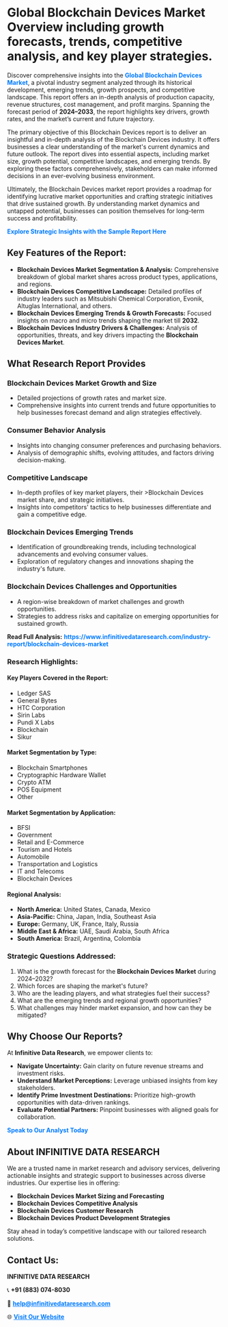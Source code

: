 <h1>Global Blockchain Devices Market Overview including growth forecasts, trends, competitive analysis, and key player strategies.</h1>
<p>
Discover comprehensive insights into the 
<a href="https://www.infinitivedataresearch.com/industry-report/blockchain-devices-market" rel="dofollow" style="color: #007BFF; text-decoration: none;"><strong>Global Blockchain Devices Market</strong></a>, a pivotal industry segment analyzed through its historical development, emerging trends, growth prospects, and competitive landscape. This report offers an in-depth analysis of production capacity, revenue structures, cost management, and profit margins. Spanning the forecast period of <strong>2024–2033</strong>, the report highlights key drivers, growth rates, and the market’s current and future trajectory.
</p>
<p>
The primary objective of this Blockchain Devices report is to deliver an insightful and in-depth analysis of the Blockchain Devices industry. It offers businesses a clear understanding of the market's current dynamics and future outlook. The report dives into essential aspects, including market size, growth potential, competitive landscapes, and emerging trends. By exploring these factors comprehensively, stakeholders can make informed decisions in an ever-evolving business environment.
</p>
<p>
Ultimately, the Blockchain Devices market report provides a roadmap for identifying lucrative market opportunities and crafting strategic initiatives that drive sustained growth. By understanding market dynamics and untapped potential, businesses can position themselves for long-term success and profitability.
</p>
<p>
<a href="https://www.infinitivedataresearch.com/request-sample/reportId=101861" style="color: #007BFF; text-decoration: none;"><strong>Explore Strategic Insights with the Sample Report Here</strong></a>
</p>

<h2>Key Features of the Report:</h2>
<ul>
<li><strong>Blockchain Devices Market Segmentation & Analysis:</strong> Comprehensive breakdown of global market shares across product types, applications, and regions.</li>
<li><strong>Blockchain Devices Competitive Landscape:</strong> Detailed profiles of industry leaders such as Mitsubishi Chemical Corporation, Evonik, Altuglas International, and others.</li>
<li><strong>Blockchain Devices Emerging Trends & Growth Forecasts:</strong> Focused insights on macro and micro trends shaping the market till <strong>2032</strong>.</li>
<li><strong>Blockchain Devices Industry Drivers & Challenges:</strong> Analysis of opportunities, threats, and key drivers impacting the <strong>Blockchain Devices Market</strong>.</li>
</ul>

<h2>What Research Report Provides</h2>
<h3>Blockchain Devices Market Growth and Size</h3>
<ul>
<li>Detailed projections of growth rates and market size.</li>
<li>Comprehensive insights into current trends and future opportunities to help businesses forecast demand and align strategies effectively.</li>
</ul>

<h3>Consumer Behavior Analysis</h3>
<ul>
<li>Insights into changing consumer preferences and purchasing behaviors.</li>
<li>Analysis of demographic shifts, evolving attitudes, and factors driving decision-making.</li>
</ul>

<h3>Competitive Landscape</h3>
<ul>
<li>In-depth profiles of key market players, their >Blockchain Devices market share, and strategic initiatives.</li>
<li>Insights into competitors' tactics to help businesses differentiate and gain a competitive edge.</li>
</ul>

<h3>Blockchain Devices Emerging Trends</h3>
<ul>
<li>Identification of groundbreaking trends, including technological advancements and evolving consumer values.</li>
<li>Exploration of regulatory changes and innovations shaping the industry's future.</li>
</ul>

<h3>Blockchain Devices Challenges and Opportunities</h3>
<ul>
<li>A region-wise breakdown of market challenges and growth opportunities.</li>
<li>Strategies to address risks and capitalize on emerging opportunities for sustained growth.</li>
</ul>
<p><strong>Read Full Analysis:</strong> <a href="https://www.infinitivedataresearch.com/industry-report/blockchain-devices-market" rel="dofollow" style="color: #007BFF; text-decoration: none;"><strong>https://www.infinitivedataresearch.com/industry-report/blockchain-devices-market</strong></a></p>
<h3>Research Highlights:</h3>
<h4>Key Players Covered in the Report:</h4>
<ul><li>Ledger SAS</li><li>General Bytes</li><li>HTC Corporation</li><li>Sirin Labs</li><li>Pundi X Labs</li><li>Blockchain</li><li>Sikur</li></ul>
<h4>Market Segmentation by Type:</h4>
<ul><li>Blockchain Smartphones</li><li>Cryptographic Hardware Wallet</li><li>Crypto ATM</li><li>POS Equipment</li><li>Other</li></ul>
<h4>Market Segmentation by Application:</h4>
<ul><li>BFSI</li><li>Government</li><li>Retail and E-Commerce</li><li>Tourism and Hotels</li><li>Automobile</li><li>Transportation and Logistics</li><li>IT and Telecoms</li><li>Blockchain Devices</li></ul>

<h4>Regional Analysis:</h4>
<ul>
<li><strong>North America:</strong> United States, Canada, Mexico</li>
<li><strong>Asia-Pacific:</strong> China, Japan, India, Southeast Asia</li>
<li><strong>Europe:</strong> Germany, UK, France, Italy, Russia</li>
<li><strong>Middle East & Africa:</strong> UAE, Saudi Arabia, South Africa</li>
<li><strong>South America:</strong> Brazil, Argentina, Colombia</li>
</ul>

<h3>Strategic Questions Addressed:</h3>
<ol>
<li>What is the growth forecast for the <strong>Blockchain Devices Market</strong> during 2024–2032?</li>
<li>Which forces are shaping the market's future?</li>
<li>Who are the leading players, and what strategies fuel their success?</li>
<li>What are the emerging trends and regional growth opportunities?</li>
<li>What challenges may hinder market expansion, and how can they be mitigated?</li>
</ol>

<h2>Why Choose Our Reports?</h2>
<p>At <strong>Infinitive Data Research</strong>, we empower clients to:</p>
<ul>
<li><strong>Navigate Uncertainty:</strong> Gain clarity on future revenue streams and investment risks.</li>
<li><strong>Understand Market Perceptions:</strong> Leverage unbiased insights from key stakeholders.</li>
<li><strong>Identify Prime Investment Destinations:</strong> Prioritize high-growth opportunities with data-driven rankings.</li>
<li><strong>Evaluate Potential Partners:</strong> Pinpoint businesses with aligned goals for collaboration.</li>
</ul>
<p><a href="https://www.infinitivedataresearch.com/industry-report/blockchain-devices-market" rel="dofollow" style="color: #007BFF; text-decoration: none;"><strong>Speak to Our Analyst Today</strong></a></p>

<h2>About INFINITIVE DATA RESEARCH</h2>
<p>We are a trusted name in market research and advisory services, delivering actionable insights and strategic support to businesses across diverse industries. Our expertise lies in offering:</p>
<ul>
<li><strong>Blockchain Devices Market Sizing and Forecasting</strong></li>
<li><strong>Blockchain Devices Competitive Analysis</strong></li>
<li><strong>Blockchain Devices Customer Research</strong></li>
<li><strong>Blockchain Devices Product Development Strategies</strong></li>
</ul>
<p>Stay ahead in today’s competitive landscape with our tailored research solutions.</p>

<h2>Contact Us:</h2>
<p><strong>INFINITIVE DATA RESEARCH</strong></p>
<p>📞 <strong>+91 (883) 074-8030</strong></p>
<p>📧 <strong><a href="mailto:help@infinitivedataresearch.com" style="color: #007BFF;">help@infinitivedataresearch.com</a></strong></p>
<p>🌐 <strong><a href="https://www.infinitivedataresearch.com" rel="dofollow" style="color: #007BFF;">Visit Our Website</a></strong></p>